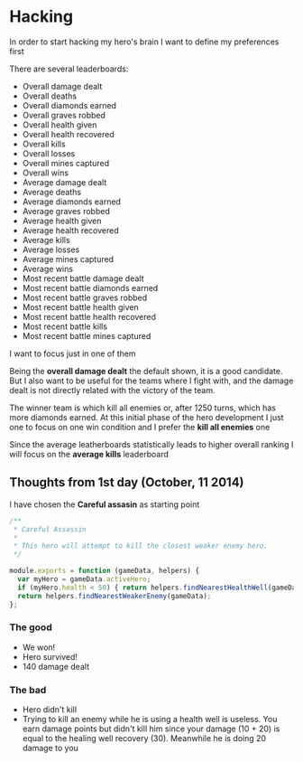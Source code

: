 Hacking
=======

In order to start hacking my hero's brain I want to define my preferences first

There are several leaderboards:

*   Overall damage dealt
*   Overall deaths
*   Overall diamonds earned
*   Overall graves robbed
*   Overall health given
*   Overall health recovered
*   Overall kills
*   Overall losses
*   Overall mines captured
*   Overall wins
*   Average damage dealt
*   Average deaths
*   Average diamonds earned
*   Average graves robbed
*   Average health given
*   Average health recovered
*   Average kills
*   Average losses
*   Average mines captured
*   Average wins
*   Most recent battle damage dealt
*   Most recent battle diamonds earned
*   Most recent battle graves robbed
*   Most recent battle health given
*   Most recent battle health recovered
*   Most recent battle kills
*   Most recent battle mines captured

I want to focus just in one of them

Being the **overall damage dealt** the default shown, it is a good candidate. But I also want to be useful for the
teams where I fight with, and the damage dealt is not directly related with the victory of the team.

The winner team is which kill all enemies or, after 1250 turns, which has more diamonds earned. At this initial phase
of the hero development I just one to focus on one win condition and I prefer the **kill all enemies** one

Since the average leatherboards statistically leads to higher overall ranking I will focus on the **average kills**
leaderboard

Thoughts from 1st day (October, 11 2014)
----------------------------------------

I have chosen the **Careful assasin** as starting point

```js
/**
 * Careful Assassin
 * 
 * This hero will attempt to kill the closest weaker enemy hero.
 */

module.exports = function (gameData, helpers) {
  var myHero = gameData.activeHero;
  if (myHero.health < 50) { return helpers.findNearestHealthWell(gameData); }
  return helpers.findNearestWeakerEnemy(gameData);
};
```

### The good

*   We won!
*   Hero survived!
*   140 damage dealt

### The bad

*   Hero didn't kill
*   Trying to kill an enemy while he is using a health well is useless. You earn damage points but didn't kill him since
    your damage (10 + 20) is equal to the healing well recovery (30). Meanwhile he is doing 20 damage to you
